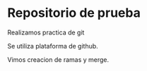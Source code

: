 # Repositorio de prueba

Realizamos practica de git

Se utiliza plataforma de github.

Vimos creacion de ramas y merge.
